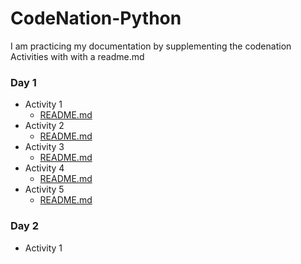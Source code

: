 # CodeNation-Python

I am practicing my documentation by supplementing the codenation Activities with with a readme.md

### Day 1

- Activity 1
  - [README.md](./Activity%201/README.md)
- Activity 2
  - [README.md](./Activity%202/README.md)
- Activity 3
  - [README.md](./Activity%203/README.md)
- Activity 4
  - [README.md](./Activity%204/README.md)
- Activity 5
  - [README.md](./Activity%205/README.md)

### Day 2

- Activity 1
